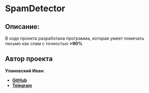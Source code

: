 # SpamDetector

## Описание:
В ходе проекта разработана программа, которая умеет помечать письмо как спам с точностью **>90%**

## Автор проекта
**Улановский Иван:**
- **[GitHub](https://github.com/ivan-dev-lab)**
- **[Telegram](https://t.me/ivan_ne_chik06)**